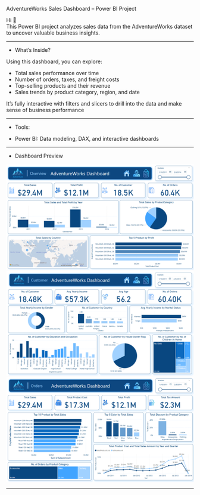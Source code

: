 AdventureWorks Sales Dashboard – Power BI Project

Hi 👋  
This Power BI project analyzes sales data from the AdventureWorks dataset to uncover valuable business insights.

---

- What’s Inside?

Using this dashboard, you can explore:

- Total sales performance over time
- Number of orders, taxes, and freight costs
- Top-selling products and their revenue
- Sales trends by product category, region, and date

It’s fully interactive with filters and slicers to drill into the data and make sense of business performance

---

- Tools: 

- Power BI: Data modeling, DAX, and interactive dashboards

---

- Dashboard Preview

![AdventureWorks ٍSales Dashboard](https://github.com/AhmedMostafa-30/AdventureWorks-Dashboard/blob/main/Overview.png)
![AdventureWorks ٍSales Dashboard](https://github.com/AhmedMostafa-30/AdventureWorks-Dashboard/blob/main/Customer.png)
![AdventureWorks ٍSales Dashboard](https://github.com/AhmedMostafa-30/AdventureWorks-Dashboard/blob/main/Orders%20Sales.png)


---

